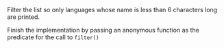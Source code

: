 Filter the list so only languages whose name is less than 6 characters long are printed.

Finish the implementation by passing an anonymous function as the predicate for the call to `filter()`